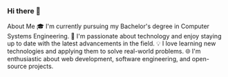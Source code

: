 ### Hi there 👋
About Me
🎓 I'm currently pursuing my Bachelor's degree in Computer Systems Engineering.
🚀 I'm passionate about technology and enjoy staying up to date with the latest advancements in the field.
💡 I love learning new technologies and applying them to solve real-world problems.
🌐 I'm enthusiastic about web development, software engineering, and open-source projects.
<!--
**IrminBarragan/IrminBarragan** is a ✨ _special_ ✨ repository because its `README.md` (this file) appears on your GitHub profile.

Here are some ideas to get you started:

- 🔭 I’m currently working on ...
- 🌱 I’m currently learning ...
- 👯 I’m looking to collaborate on ...
- 🤔 I’m looking for help with ...
- 💬 Ask me about ...
- 📫 How to reach me: ...
- 😄 Pronouns: ...
- ⚡ Fun fact: ...
-->
